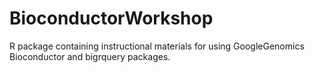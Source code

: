 # BioconductorWorkshop
R package containing instructional materials for using GoogleGenomics Bioconductor and bigrquery packages.
